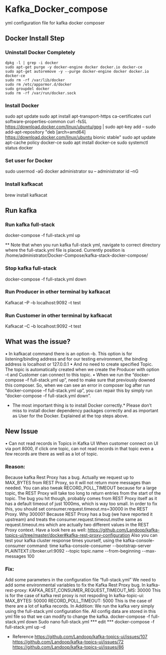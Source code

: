 # Kafka_Docker_compose
yml configuration file for kafka docker composer
## Docker Install Step
### Uninstall Docker Completely
```
dpkg -l | grep -i docker
sudo apt-get purge -y docker-engine docker docker.io docker-ce  
sudo apt-get autoremove -y --purge docker-engine docker docker.io docker-ce 
sudo rm -rf /var/lib/docker
sudo rm /etc/apparmor.d/docker
sudo groupdel docker
sudo rm -rf /var/run/docker.sock
```

### Install Docker
sudo apt update
sudo apt install apt-transport-https ca-certificates curl software-properties-common
curl -fsSL https://download.docker.com/linux/ubuntu/gpg | sudo apt-key add –
sudo add-apt-repository "deb [arch=amd64] https://download.docker.com/linux/ubuntu bionic stable"
sudo apt update
apt-cache policy docker-ce
sudo apt install docker-ce
sudo systemctl status docker

### Set user for Docker
sudo usermod -aG docker administrator
su – administrator
id –nG

### Install kafkacat
brew install kafkacat
 

## Run kafka
### Run kafka full-stack
docker-compose -f full-stack.yml up

** Note that when you run kafka full-stack yml, navigate to correct directory where the full-stack.yml file is placed.
Currently position is  /home/administrator/Docker-Compose/kafka-stack-docker-compose/


### Stop kafka full-stack
docker-compose -f full-stack.yml down

### Run Producer in other terminal by kafkacat
Kafkacat –P –b localhost:9092 –t test

### Run Customer in other terminal by kafkacat
Kafkacat –C –b localhost:9092 –t test

## What was the issue?
•	In kafkacat command there is an option –b.
This option is for listening/binding address and for our testing environment, the binding address is localhost or 127.0.0.1
•	And no need to create specified Topic.
The topic is automatically created when we create the Producer with option –t and Customer can connect to this topic.
•	When we run the “docker-compose –f full-stack.yml up”, need to make sure that previously downed this composer.
So, when we can see an error in composer log after run “docker-compose –f full-stack.yml up”, you can repair this by simply run “docker-compose –f full-stack.yml down”.
* The most important thing is to install Docker correctly.*
Please don’t miss to install docker dependency packages correctly and as important as User for the Docker.
Explained at the top steps above.
 
## New Issue
•	Can not read records in Topics in Kafka UI
When customer connect on UI via port 8000, if click one topic, can not read records in that topic even a few records are there as well as a lot of topic.
### Reason: 
Because kafka Rest Proxy has a bug.
Actually we request up to MAX_BYTES from REST Proxy, so it will not return more messages than needed.
You can also tweak RECORD_POLL_TIMEOUT because for a large topic, the REST Proxy will take too long to return entries from the start of the topic.
The bug you hit though, probably comes from REST Proxy itself as it has a default timeout of just 1000ms, which is way too small.
In order to fix this, you should set consumer.request.timeout.ms=30000 in the REST Proxy. Why 30000? Because REST Proxy has a bug (we have reported it upstream) and treats the consumer.request.timeout.msthe same as request.timeout.ms which are actually two different values in the REST Proxy context.
Have a look here as well: https://github.com/Landoop/kafka-topics-ui/tree/master/docker#kafka-rest-proxy-configuration
Also you can test your kafka cluster response times yourself, using the kafka-console-consumer command:
time kafka-console-consumer --bootstrap-server PLAINTEXT://broker.url:9092 --topic topic.name --from-beginning --max-messages 100

### Fix: 
Add some parameters in the configuration file “full-stack.yml”
We need to add some environmental variables to fix the Kafka Rest Proxy bug.
In kafka-rest-proxy:
KAFKA_REST_CONSUMER_REQUEST_TIMEOUT_MS: 30000
This is for the case of kafka rest proxy is not respoding
In kafka-topic-ui:
MAX_BYTES: 50000
   		RECORD_POLL_TIMEOUT: 5000
		This is the case of there are a lot of kafka records.
In Addition:
We run the kafka very simply using the full-stack.yml configuration file.
All config data are stored in this yml file so that we can modify to change the kafka.
docker-compose -f full-stack.yml down
Sudo nano full-stack.yml
	*** edit ***
docker-compose -f full-stack.yml up –d

* Reference
https://github.com/Landoop/kafka-topics-ui/issues/107
https://github.com/Landoop/kafka-topics-ui/issues/72
https://github.com/Landoop/kafka-topics-ui/issues/86
